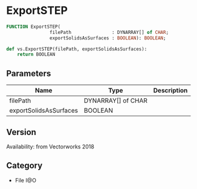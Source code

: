 # ExportSTEP

```pascal
FUNCTION ExportSTEP(
				filePath               : DYNARRAY[] of CHAR;
				exportSolidsAsSurfaces : BOOLEAN): BOOLEAN;
```

```python
def vs.ExportSTEP(filePath, exportSolidsAsSurfaces):
    return BOOLEAN
```

## Parameters
|Name|Type|Description|
|---|---|---|
|filePath|DYNARRAY[] of CHAR|   |
|exportSolidsAsSurfaces|BOOLEAN|   |

## Version
Availability: from Vectorworks 2018

## Category
* File I@O

